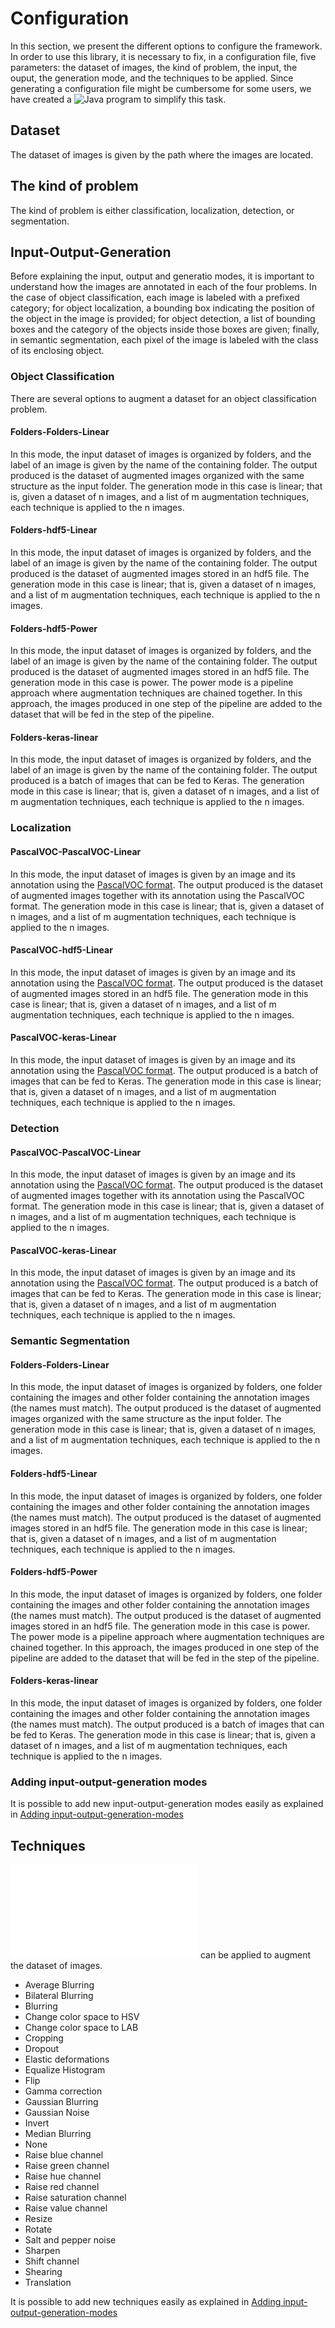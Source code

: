 # Configuration

In this section, we present the different options to configure the framework. In order to use this library, it is necessary to fix, in a configuration file, five parameters: the dataset of images, the kind of problem, the input, the ouput, the generation mode, and the techniques to be applied. Since generating a configuration file might be cumbersome for some users, we have created a ![Java program](../java_wizard) to simplify this task. 


## Dataset

The dataset of images is given by the path where the images are located.

## The kind of problem

The kind of problem is either classification, localization, detection, or segmentation. 


## Input-Output-Generation

Before explaining the input, output and generatio modes, it is important to understand how the images are annotated in each of the four problems. In the case of object classification, each image is labeled with a prefixed category; for object localization, a bounding box indicating the position of the object in the image is provided; for object detection, a list of bounding boxes and the category of the objects inside those boxes are given; finally, in semantic segmentation, each pixel of the image is labeled with the class of its enclosing object.

### Object Classification

There are several options to augment a dataset for an object classification problem.

#### Folders-Folders-Linear

In this mode, the input dataset of images is organized by folders, and the label of an image is given by the name of the containing folder. The output produced is the dataset of augmented images organized with the same structure as the input folder. The generation mode in this case is linear; that is, given a dataset of n images, and a list of m augmentation techniques, each technique is applied to the n images.

#### Folders-hdf5-Linear

In this mode, the input dataset of images is organized by folders, and the label of an image is given by the name of the containing folder. The output produced is the dataset of augmented images stored in an hdf5 file. The generation mode in this case is linear; that is, given a dataset of n images, and a list of m augmentation techniques, each technique is applied to the n images.

#### Folders-hdf5-Power

In this mode, the input dataset of images is organized by folders, and the label of an image is given by the name of the containing folder. The output produced is the dataset of augmented images stored in an hdf5 file. The generation mode in this case is power. The power mode is a pipeline approach where augmentation techniques are chained together. 
In this approach, the images produced in one step of the pipeline are added to the dataset that will be fed in the step of the pipeline.

#### Folders-keras-linear

In this mode, the input dataset of images is organized by folders, and the label of an image is given by the name of the containing folder. The output produced is a batch of images that can be fed to Keras. The generation mode in this case is linear; that is, given a dataset of n images, and a list of m augmentation techniques, each technique is applied to the n images.


### Localization

#### PascalVOC-PascalVOC-Linear

In this mode, the input dataset of images is given by an image and its annotation using the [PascalVOC format](http://host.robots.ox.ac.uk/pascal/VOC/voc2012/). The output produced is the dataset of augmented images together with its annotation using the PascalVOC format. The generation mode in this case is linear; that is, given a dataset of n images, and a list of m augmentation techniques, each technique is applied to the n images.


#### PascalVOC-hdf5-Linear

In this mode, the input dataset of images is given by an image and its annotation using the [PascalVOC format](http://host.robots.ox.ac.uk/pascal/VOC/voc2012/). The output produced is the dataset of augmented images stored in an hdf5 file. The generation mode in this case is linear; that is, given a dataset of n images, and a list of m augmentation techniques, each technique is applied to the n images.

#### PascalVOC-keras-Linear

In this mode, the input dataset of images is given by an image and its annotation using the [PascalVOC format](http://host.robots.ox.ac.uk/pascal/VOC/voc2012/). The output produced is a batch of images that can be fed to Keras. The generation mode in this case is linear; that is, given a dataset of n images, and a list of m augmentation techniques, each technique is applied to the n images.


### Detection 

#### PascalVOC-PascalVOC-Linear

In this mode, the input dataset of images is given by an image and its annotation using the [PascalVOC format](http://host.robots.ox.ac.uk/pascal/VOC/voc2012/). The output produced is the dataset of augmented images together with its annotation using the PascalVOC format. The generation mode in this case is linear; that is, given a dataset of n images, and a list of m augmentation techniques, each technique is applied to the n images.

#### PascalVOC-keras-Linear

In this mode, the input dataset of images is given by an image and its annotation using the [PascalVOC format](http://host.robots.ox.ac.uk/pascal/VOC/voc2012/). The output produced is a batch of images that can be fed to Keras. The generation mode in this case is linear; that is, given a dataset of n images, and a list of m augmentation techniques, each technique is applied to the n images.


### Semantic Segmentation

#### Folders-Folders-Linear

In this mode, the input dataset of images is organized by folders, one folder containing the images and other folder containing the annotation images (the names must match). The output produced is the dataset of augmented images organized with the same structure as the input folder. The generation mode in this case is linear; that is, given a dataset of n images, and a list of m augmentation techniques, each technique is applied to the n images.

#### Folders-hdf5-Linear

In this mode, the input dataset of images is organized by folders, one folder containing the images and other folder containing the annotation images (the names must match). The output produced is the dataset of augmented images stored in an hdf5 file. The generation mode in this case is linear; that is, given a dataset of n images, and a list of m augmentation techniques, each technique is applied to the n images.

#### Folders-hdf5-Power

In this mode, the input dataset of images is organized by folders, one folder containing the images and other folder containing the annotation images (the names must match). The output produced is the dataset of augmented images stored in an hdf5 file. The generation mode in this case is power. The power mode is a pipeline approach where augmentation techniques are chained together. 
In this approach, the images produced in one step of the pipeline are added to the dataset that will be fed in the step of the pipeline.

#### Folders-keras-linear

In this mode, the input dataset of images is organized by folders, one folder containing the images and other folder containing the annotation images (the names must match). The output produced is a batch of images that can be fed to Keras. The generation mode in this case is linear; that is, given a dataset of n images, and a list of m augmentation techniques, each technique is applied to the n images.

### Adding input-output-generation modes

It is possible to add new input-output-generation modes easily as explained in [Adding input-output-generation-modes](input-output-generation.md)

## Techniques

![Several techniques](augmentation_techniques.md) can be applied to augment the dataset of images.

* Average Blurring 
* Bilateral Blurring
* Blurring 
* Change color space to HSV
* Change color space to LAB
* Cropping
* Dropout 
* Elastic deformations
* Equalize Histogram
* Flip
* Gamma correction
* Gaussian Blurring
* Gaussian Noise
* Invert
* Median Blurring
* None
* Raise blue channel
* Raise green channel
* Raise hue channel
* Raise red channel
* Raise saturation channel
* Raise value channel
* Resize
* Rotate
* Salt and pepper noise
* Sharpen 
* Shift channel
* Shearing
* Translation

It is possible to add new techniques easily as explained in [Adding input-output-generation-modes](adding_techniques.md)

